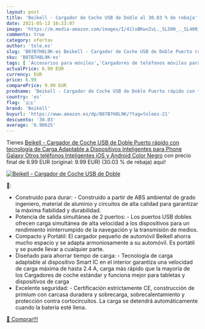 ```yaml
---
layout: post
title: 'Beikell - Cargador de Coche USB de Doble al 30.03 % de rebaja'
date: 2021-05-13 16:23:07
image: 'https://m.media-amazon.com/images/I/41loBKwx2vL._SL500_._SL400_.jpg'
comments: true
category: ofertas
author: 'tole.es'
slug: 'B07B7H8L9K-es Beikell - Cargador de Coche USB de Doble Puerto rápido con...'
sku: 'B07B7H8L9K-es'
tags: [ 'Accesorios para móviles','Cargadores de teléfonos móviles para coches','Cargadores para móviles','Comunicación móvil y accesorios','Electrónica','android','beikell', ]
actualPrice: 6.99 EUR
currency: EUR
price: 6.99
comparePrice: 9.99 EUR
prodname: 'Beikell - Cargador de Coche USB de Doble Puerto rápido con tecnología de Carga Adaptable a Dispositivos Inteligentes para Phone  Galaxy  Otros teléfonos Inteligentes iOS y Android  Color Negro'
country: 'es'
flag: '🇪🇸'
brand: 'Beikell'
buyurl: 'https://www.amazon.es/dp/B07B7H8L9K/?tag=tolees-21'
descuento: '30.03'
average: '6.90625'
---
```


Tienes [Beikell - Cargador de Coche USB de Doble Puerto rápido con tecnología de Carga Adaptable a Dispositivos Inteligentes para Phone  Galaxy  Otros teléfonos Inteligentes iOS y Android  Color Negro](https://www.amazon.es/dp/B07B7H8L9K/?tag=tolees-21) con precio final de  6.99 EUR (original: 9.99 EUR) (30.03 %  de rebaja) aqui!

[![Beikell - Cargador de Coche USB de Doble](https://m.media-amazon.com/images/I/41loBKwx2vL._SL500_._SL400_.jpg)](https://www.amazon.es/dp/B07B7H8L9K/?tag=tolees-21)

🔎:

- Construido para durar: - Construido a partir de ABS ambiental de grado ingeniero, material de aluminio y circuitos de alta calidad para garantizar la máxima fiabilidad y durabilidad.
- Potencia de salida simultánea de 2 puertos: - Los puertos USB dobles ofrecen carga simultánea de alta velocidad a los dispositivos para un rendimiento ininterrumpido de la navegación y la transmisión de medios.
- Compacto y Portátil: El cargador pequeño de automóvil Beikell ahorra mucho espacio y se adapta armoniosamente a su automóvil. Es portátil y se puede llevar a cualquier parte.
- Diseñado para ahorrar tiempo de carga: - Tecnología de carga adaptable al dispositivo Smart IC en el interior garantiza una velocidad de carga máxima de hasta 2.4 A, carga más rápido que la mayoría de los Cargadores de coche estándar y funciona mejor para tabletas y dispositivos de carga
- Excelente seguridad: - Certificación estrictamente CE, construcción de primium con carcasa duradera y sobrecarga, sobrecalentamiento y protección contra cortocircuitos. La carga se detendrá automáticamente cuando la batería esté llena.

[🛒 Comprar!!!](https://www.amazon.es/dp/B07B7H8L9K/?tag=tolees-21)
